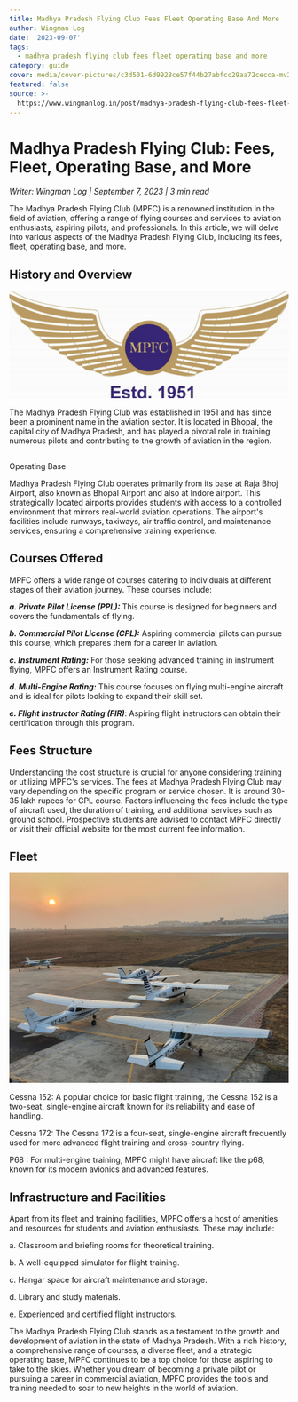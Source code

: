 ```yaml
---
title: Madhya Pradesh Flying Club Fees Fleet Operating Base And More
author: Wingman Log
date: '2023-09-07'
tags:
  - madhya pradesh flying club fees fleet operating base and more
category: guide
cover: media/cover-pictures/c3d501-6d9928ce57f44b27abfcc29aa72cecca-mv2-d3ca6fec.gif
featured: false
source: >-
  https://www.wingmanlog.in/post/madhya-pradesh-flying-club-fees-fleet-operating-base-and-more
---
```


# Madhya Pradesh Flying Club: Fees, Fleet, Operating Base, and More

*Writer: Wingman Log | September 7, 2023 | 3 min read*

The Madhya Pradesh Flying Club (MPFC) is a renowned institution in the field of aviation, offering a range of flying courses and services to aviation enthusiasts, aspiring pilots, and professionals. In this article, we will delve into various aspects of the Madhya Pradesh Flying Club, including its fees, fleet, operating base, and more.

## History and Overview

![img](media/blog-media/c3d501-6d9928ce57f44b27abfcc29aa72cecca-mv2-d3ca6fec.gif)

The Madhya Pradesh Flying Club was established in 1951 and has since been a prominent name in the aviation sector. It is located in Bhopal, the capital city of Madhya Pradesh, and has played a pivotal role in training numerous pilots and contributing to the growth of aviation in the region.

##   

Operating Base

Madhya Pradesh Flying Club operates primarily from its base at Raja Bhoj Airport, also known as Bhopal Airport and also at Indore airport. This strategically located airports provides students with access to a controlled environment that mirrors real-world aviation operations. The airport's facilities include runways, taxiways, air traffic control, and maintenance services, ensuring a comprehensive training experience.

## Courses Offered

MPFC offers a wide range of courses catering to individuals at different stages of their aviation journey. These courses include:

***a. Private Pilot License (PPL):*** This course is designed for beginners and covers the fundamentals of flying.

***b. Commercial Pilot License (CPL):*** Aspiring commercial pilots can pursue this course, which prepares them for a career in aviation.

***c. Instrument Rating:*** For those seeking advanced training in instrument flying, MPFC offers an Instrument Rating course.

***d. Multi-Engine Rating:*** This course focuses on flying multi-engine aircraft and is ideal for pilots looking to expand their skill set.

***e. Flight Instructor Rating (FIR)***: Aspiring flight instructors can obtain their certification through this program.

## Fees Structure

Understanding the cost structure is crucial for anyone considering training or utilizing MPFC's services. The fees at Madhya Pradesh Flying Club may vary depending on the specific program or service chosen. It is around 30-35 lakh rupees for CPL course. Factors influencing the fees include the type of aircraft used, the duration of training, and additional services such as ground school. Prospective students are advised to contact MPFC directly or visit their official website for the most current fee information.

## Fleet  

![img](media/blog-media/c3d501-300119af2fdd40b1b856de39015dce0b-mv2-46161075.jpg)

Cessna 152: A popular choice for basic flight training, the Cessna 152 is a two-seat, single-engine aircraft known for its reliability and ease of handling.

Cessna 172: The Cessna 172 is a four-seat, single-engine aircraft frequently used for more advanced flight training and cross-country flying.

P68 : For multi-engine training, MPFC might have aircraft like the p68, known for its modern avionics and advanced features.

## Infrastructure and Facilities

Apart from its fleet and training facilities, MPFC offers a host of amenities and resources for students and aviation enthusiasts. These may include:

a. Classroom and briefing rooms for theoretical training.

b. A well-equipped simulator for flight training.

c. Hangar space for aircraft maintenance and storage.

d. Library and study materials.

e. Experienced and certified flight instructors.

The Madhya Pradesh Flying Club stands as a testament to the growth and development of aviation in the state of Madhya Pradesh. With a rich history, a comprehensive range of courses, a diverse fleet, and a strategic operating base, MPFC continues to be a top choice for those aspiring to take to the skies. Whether you dream of becoming a private pilot or pursuing a career in commercial aviation, MPFC provides the tools and training needed to soar to new heights in the world of aviation.
